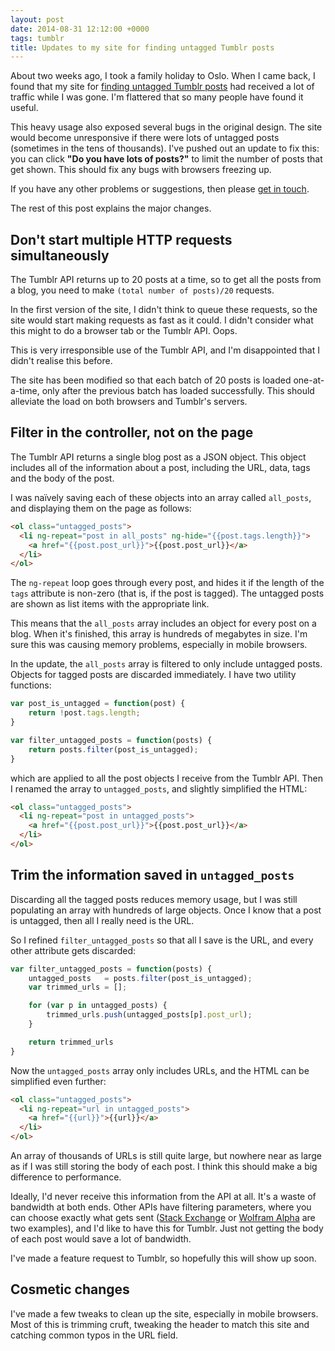 ```yaml
---
layout: post
date: 2014-08-31 12:12:00 +0000
tags: tumblr
title: Updates to my site for finding untagged Tumblr posts
---
```


About two weeks ago, I took a family holiday to Oslo. When I came back, I found that my site for [finding untagged Tumblr posts][post1] had received a lot of traffic while I was gone. I'm flattered that so many people have found it useful.

This heavy usage also exposed several bugs in the original design. The site would become unresponsive if there were lots of untagged posts (sometimes in the tens of thousands). I've pushed out an update to fix this: you can click **"Do you have lots of posts?"** to limit the number of posts that get shown. This should fix any bugs with browsers freezing up.

If you have any other problems or suggestions, then please <a href="mailto:alex@alexwlchan.net?subject=Feedback on 'Find Untagged Tumblr Posts' site">get in touch</a>.

The rest of this post explains the major changes.

<!-- summary -->

## Don't start multiple HTTP requests simultaneously

The Tumblr API returns up to 20&nbsp;posts at a time, so to get all the posts from a blog, you need to make `(total number of posts)/20` requests.

In the first version of the site, I didn't think to queue these requests, so the site would start making requests as fast as it could. I didn't consider what this might to do a browser tab or the Tumblr API. Oops.

This is very irresponsible use of the Tumblr API, and I'm disappointed that I didn't realise this before.

The site has been modified so that each batch of 20&nbsp;posts is loaded one-at-a-time, only after the previous batch has loaded successfully. This should alleviate the load on both browsers and Tumblr's servers.

## Filter in the controller, not on the page

The Tumblr API returns a single blog post as a JSON object. This object includes all of the information about a post, including the URL, data, tags and the body of the post.

I was naïvely saving each of these objects into an array called `all_posts`, and displaying them on the page as follows:

```html
<ol class="untagged_posts">
  <li ng-repeat="post in all_posts" ng-hide="{{post.tags.length}}">
    <a href="{{post.post_url}}">{{post.post_url}}</a>
  </li>
</ol>
```

The `ng-repeat` loop goes through every post, and hides it if the length of the `tags` attribute is non-zero (that is, if the post is tagged). The untagged posts are shown as list items with the appropriate link.

This means that the `all_posts` array includes an object for every post on a blog. When it's finished, this array is hundreds of megabytes in size. I'm sure this was causing memory problems, especially in mobile browsers.

In the update, the `all_posts` array is filtered to only include untagged posts. Objects for tagged posts are discarded immediately. I have two utility functions:

```javascript
var post_is_untagged = function(post) {
    return !post.tags.length;
}

var filter_untagged_posts = function(posts) {
    return posts.filter(post_is_untagged);
}
```

which are applied to all the post objects I receive from the Tumblr API. Then I renamed the array to `untagged_posts`, and slightly simplified the HTML:

```html
<ol class="untagged_posts">
  <li ng-repeat="post in untagged_posts">
    <a href="{{post.post_url}}">{{post.post_url}}</a>
  </li>
</ol>
```

## Trim the information saved in `untagged_posts`

Discarding all the tagged posts reduces memory usage, but I was still populating an array with hundreds of large objects. Once I know that a post is untagged, then all I really need is the URL.

So I refined `filter_untagged_posts` so that all I save is the URL, and every other attribute gets discarded:

```javascript
var filter_untagged_posts = function(posts) {
    untagged_posts   = posts.filter(post_is_untagged);
    var trimmed_urls = [];

    for (var p in untagged_posts) {
        trimmed_urls.push(untagged_posts[p].post_url);
    }

    return trimmed_urls
}
```

Now the `untagged_posts` array only includes URLs, and the HTML can be simplified even further:

```html
<ol class="untagged_posts">
  <li ng-repeat="url in untagged_posts">
    <a href="{{url}}">{{url}}</a>
  </li>
</ol>
```

An array of thousands of URLs is still quite large, but nowhere near as large as if I was still storing the body of each post. I think this should make a big difference to performance.

Ideally, I'd never receive this information from the API at all. It's a waste of bandwidth at both ends. Other APIs have filtering parameters, where you can choose exactly what gets sent ([Stack Exchange][se] or [Wolfram Alpha][wa] are two examples), and I'd like to have this for Tumblr. Just not getting the body of each post would save a lot of bandwidth.

I've made a feature request to Tumblr, so hopefully this will show up soon.

## Cosmetic changes

I've made a few tweaks to clean up the site, especially in mobile browsers. Most of this is trimming cruft, tweaking the header to match this site and catching common typos in the URL field.

[se]: http://api.stackexchange.com/docs/filters
[wa]: http://products.wolframalpha.com/api/documentation.html#8

[post1]: http://finduntaggedtumblrposts.com/
